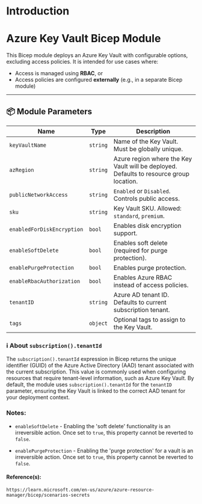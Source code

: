 # Introduction 
# Azure Key Vault Bicep Module

This Bicep module deploys an Azure Key Vault with configurable options, excluding access policies. It is intended for use cases where:
- Access is managed using **RBAC**, or
- Access policies are configured **externally** (e.g., in a separate Bicep module)

---

## 📦 Module Parameters

| Name                       | Type     | Description |
|----------------------------|----------|-------------|
| `keyVaultName`             | `string` | Name of the Key Vault. Must be globally unique. |
| `azRegion`                 | `string` | Azure region where the Key Vault will be deployed. Defaults to resource group location. |
| `publicNetworkAccess`      | `string` | `Enabled` or `Disabled`. Controls public access. |
| `sku`                      | `string` | Key Vault SKU. Allowed: `standard`, `premium`. |
| `enabledForDiskEncryption` | `bool`   | Enables disk encryption support. |
| `enableSoftDelete`         | `bool`   | Enables soft delete (required for purge protection). |
| `enablePurgeProtection`    | `bool`   | Enables purge protection. |
| `enableRbacAuthorization`  | `bool`   | Enables Azure RBAC instead of access policies. |
| `tenantID`                 | `string` | Azure AD tenant ID. Defaults to current subscription tenant. |
| `tags`                     | `object` | Optional tags to assign to the Key Vault. |

### ℹ️ About `subscription().tenantId`

The `subscription().tenantId` expression in Bicep returns the unique identifier (GUID) of the Azure Active Directory (AAD) tenant associated with the current subscription. This value is commonly used when configuring resources that require tenant-level information, such as Azure Key Vault. By default, the module uses `subscription().tenantId` for the `tenantID` parameter, ensuring the Key Vault is linked to the correct AAD tenant for your deployment context.

### Notes:

- `enableSoftDelete` - Enabling the 'soft delete' functionality is an irreversible action. Once set to `true`, this property cannot be reverted to `false`.

- `enablePurgeProtection` - Enabling the 'purge protection' for a vault is an irreversible action. Once set to `true`, this property cannot be reverted to `false`.

#### Reference(s):
    https://learn.microsoft.com/en-us/azure/azure-resource-manager/bicep/scenarios-secrets